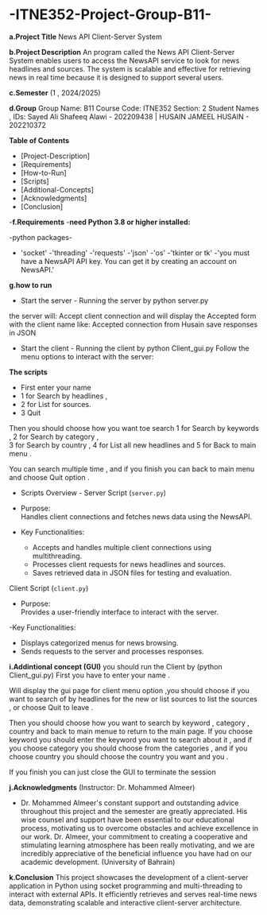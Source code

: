 # -ITNE352-Project-Group-B11-

**a.Project Title**
News API Client-Server System


**b.Project Description**
An program called the News API Client-Server System enables users to access the NewsAPI service to look for news headlines and sources. The system is scalable and effective for retrieving news in real time because it is designed to support several users.

**c.Semester**
 (1 , 2024/2025)


**d.Group**
Group Name: B11
Course Code: ITNE352
Section: 2
Student Names , IDs: Sayed Ali Shafeeq Alawi - 202209438 | HUSAIN JAMEEL HUSAIN - 202210372


**Table of Contents**
- [Project-Description]
- [Requirements]
- [How-to-Run]
- [Scripts]
- [Additional-Concepts]
- [Acknowledgments]
- [Conclusion]



-**f.Requirements**
-**need Python 3.8 or higher installed:**

-python packages-
- 'socket'
-'threading'
-'requests'
-'json'
-'os'
-'tkinter or tk'
-'you must have a NewsAPI API key. You can get it by creating an account on NewsAPI.'


**g.how to run**

- Start the server - 
Running the server by python server.py

the server will:
Accept client connection and will display the Accepted form with the client name 
like: Accepted connection from Husain
save responses in JSON

- Start the client -
Running the client by python Client_gui.py
Follow the menu options to interact with the server:

**The scripts**
- First enter your name
- 1 for Search by headlines , 
- 2 for List for sources.
- 3 Quit

Then you should choose how you want toe search 1 for Search by keywords ,  2 for Search by category ,  
3 for Search by country  , 4 for List all new headlines and 5 for Back to main menu .

You can search multiple time , and if you finish you can back to main menu and choose Quit option .
  
- Scripts Overview -
Server Script (`server.py`)

- Purpose:  
  Handles client connections and fetches news data using the NewsAPI.

- Key Functionalities:  
  - Accepts and handles multiple client connections using multithreading.  
  - Processes client requests for news headlines and sources.  
  - Saves retrieved data in JSON files for testing and evaluation.  


Client Script (`client.py`)

- Purpose:  
  Provides a user-friendly interface to interact with the server.

-Key Functionalities:  
  - Displays categorized menus for news browsing.  
  - Sends requests to the server and processes responses.


**i.Addintional concept (GUI)** 
you should run the Client by (python Client_gui.py)
First you have to enter your name . 

Will display the gui page for client menu option ,you should choose if you want to search of by headlines for the new or list sources to list the sources , or choose Quit to leave .

Then you should choose how you want to search by keyword , category , country and back to main menue to return to the main page.
If you choose keyword you should enter the keyword you want to search about it , and if you choose category you should choose from the categories , and if you choose country you should choose the country you want and you .

If you finish you can just close the GUI to terminate the session


**j.Acknowledgments**
(Instructor: Dr. Mohammed Almeer)
- Dr. Mohammed Almeer's constant support and outstanding advice throughout this project and the semester are greatly appreciated. His wise counsel and support have been essential to our educational process, motivating us to overcome obstacles and achieve excellence in our work. Dr. Almeer, your commitment to creating a cooperative and stimulating learning atmosphere has been really motivating, and we are incredibly appreciative of the beneficial influence you have had on our academic development.
(University of Bahrain)


**k.Conclusion**
This project showcases the development of a client-server application in Python using socket programming and multi-threading to interact with external APIs. It efficiently retrieves and serves real-time news data, demonstrating scalable and interactive client-server architecture.
